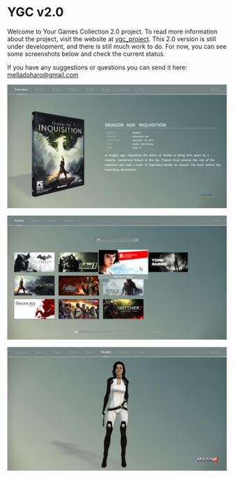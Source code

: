 # YGC v2.0
Welcome to Your Games Collection 2.0 project. To read more information about the project, visit the website at
[ygc_project](http://yourgamescollection.hol.es/). This 2.0 version is still under development, and there is still much work to do. For now, you can see some screenshots below and check the current status.

If you have any suggestions or questions you can send it here: [melladoharo@gmail.com](melladoharo@gmail.com)

![Alt text](./YGC_v2/media/screenshots/form_overview.jpg?raw=true "Form Overview")

![Alt text](./YGC_v2/media/screenshots/form_games.jpg?raw=true "Form Overview")

![Alt text](./YGC_v2/media/screenshots/form_models.jpg?raw=true "Form Models")
